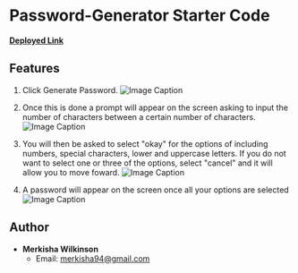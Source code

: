 # Password-Generator Starter Code


[**Deployed Link**](https://mwilk94.github.io/Password-Generator/)

## Features

1. Click Generate Password. 
  ![Image Caption](Password-Generator\assets\images\Capture.PNG)

2. Once this is done a prompt will appear on the screen asking to input the number of characters between a certain number of characters. 
  ![Image Caption](Password-Generator\assets\images\selectnumber.PNG)

3. You will then be asked to select "okay" for the options of including numbers, special characters, lower and uppercase letters. If you do not want to select one or three of the options, select "cancel" and it will allow you to move foward.
  ![Image Caption](Password-Generator\assets\images\include1.PNG)

4. A password will appear on the screen once all your options are selected 
  ![Image Caption](Password-Generator\assets\images\final.PNG)


## Author

- **Merkisha Wilkinson**
    - Email: merkisha94@gmail.com